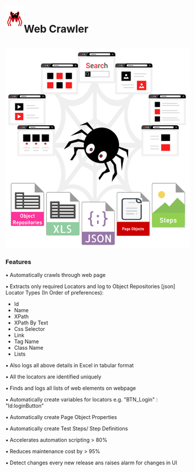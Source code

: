 # <img src="https://github.com/SandeepDhamale1905/SandeepDhamaleProfile/blob/master/Logos/Web Spider.png" alt="Selenium C# PDF" width="50" height="75">Web Crawler
&nbsp;&nbsp;&nbsp;&nbsp;&nbsp;&nbsp;&nbsp;&nbsp;&nbsp;&nbsp;&nbsp;&nbsp;&nbsp;&nbsp;&nbsp;&nbsp;&nbsp;&nbsp;&nbsp;&nbsp;&nbsp;&nbsp;&nbsp;&nbsp;&nbsp;&nbsp;&nbsp;&nbsp;&nbsp;&nbsp;&nbsp;&nbsp;&nbsp;&nbsp;&nbsp;&nbsp;&nbsp;&nbsp;&nbsp;&nbsp;&nbsp;&nbsp;&nbsp;&nbsp;&nbsp;&nbsp;&nbsp;&nbsp;&nbsp;&nbsp;<img src="https://github.com/SandeepDhamale1905/SandeepDhamaleProfile/blob/master/Logos/Web spider-white-bg.png" alt="Sandeep Dhamale">


### Features
 ▪ Automatically crawls through web page
 
 ▪ Extracts only required Locators and log to Object Repositories [json]
   Locator Types (In Order of preferences):
   - Id
   - Name
   - XPath
   - XPath By Text
   - Css Selector
   - Link 
   - Tag Name
   - Class Name
   - Lists
   
 ▪ Also logs all above details in Excel in tabular format
 
 ▪ All the locators are identified uniquely
 
 ▪ Finds and logs all lists of web elements on webpage
 
 ▪ Automatically create variables for locators
   e.g. "BTN_Login" : "Id:loginButton"
   
 ▪ Automatically create Page Object Properties
 
 ▪ Automatically create Test Steps/ Step Definitions
 
 ▪ Accelerates automation scripting > 80%
 
 ▪ Reduces maintenance cost by > 95%
 
 ▪ Detect changes every new release ans raises alarm for changes in UI
